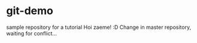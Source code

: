 # git-demo
sample repository for a tutorial
Hoi zaeme! :D
Change in master repository, waiting for conflict...